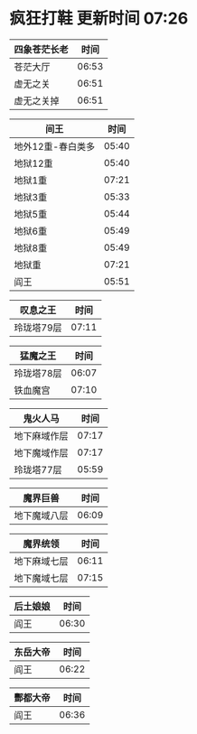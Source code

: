 # 疯狂打鞋 更新时间 07:26

| 四象苍茫长老   | 时间    |
|--------|-------|
| 苍茫大厅 | 06:53 |
| 虚无之关 | 06:51 |
| 虚无之关掉 | 06:51 |

| 间王   | 时间    |
|--------|-------|
| 地外12重-春白类多 | 05:40 |
| 地狱12重 | 05:40 |
| 地狱1重 | 07:21 |
| 地狱3重 | 05:33 |
| 地狱5重 | 05:44 |
| 地狱6重 | 05:49 |
| 地狱8重 | 05:49 |
| 地狱重 | 07:21 |
| 阎王 | 05:51 |

| 叹息之王   | 时间    |
|--------|-------|
| 玲珑塔79层 | 07:11 |

| 猛魔之王   | 时间    |
|--------|-------|
| 玲珑塔78层 | 06:07 |
| 铁血魔宫 | 07:10 |

| 鬼火人马   | 时间    |
|--------|-------|
| 地下麻域作层 | 07:17 |
| 地下魔域作层 | 07:17 |
| 玲珑塔77层 | 05:59 |

| 魔界巨兽   | 时间    |
|--------|-------|
| 地下魔域八层 | 06:09 |

| 魔界统领   | 时间    |
|--------|-------|
| 地下麻域七层 | 06:11 |
| 地下魔域七层 | 07:15 |

| 后土娘娘   | 时间    |
|--------|-------|
| 阎王 | 06:30 |

| 东岳大帝   | 时间    |
|--------|-------|
| 阎王 | 06:22 |

| 酆都大帝   | 时间    |
|--------|-------|
| 阎王 | 06:36 |